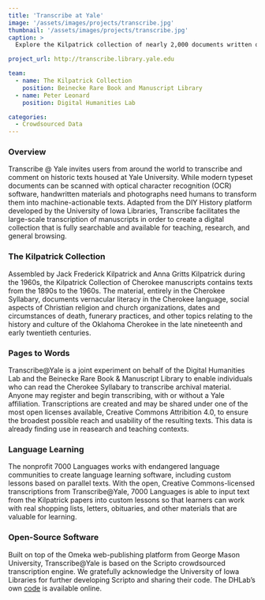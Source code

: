 ```yaml
---
title: 'Transcribe at Yale'
image: '/assets/images/projects/transcribe.jpg'
thumbnail: '/assets/images/projects/transcribe.jpg'
caption: >
  Explore the Kilpatrick collection of nearly 2,000 documents written or printed in the Cherokee language.

project_url: http://transcribe.library.yale.edu

team:
  - name: The Kilpatrick Collection
    position: Beinecke Rare Book and Manuscript Library
  - name: Peter Leonard
    position: Digital Humanities Lab

categories:
  - Crowdsourced Data
---
```


### Overview

Transcribe @ Yale invites users from around the world to transcribe and comment on historic texts housed at Yale University. While modern typeset documents can be scanned with optical character recognition (OCR) software, handwritten materials and photographs need humans to transform them into machine-actionable texts. Adapted from the DIY History platform developed by the University of Iowa Libraries, Transcribe facilitates the large-scale transcription of manuscripts in order to create a digital collection that is fully searchable and available for teaching, research, and general browsing.

### The Kilpatrick Collection

Assembled by Jack Frederick Kilpatrick and Anna Gritts Kilpatrick during the 1960s, the Kilpatrick Collection of Cherokee manuscripts contains texts from the 1890s to the 1960s. The material, entirely in the Cherokee Syllabary, documents vernacular literacy in the Cherokee language, social aspects of Christian religion and church organizations, dates and circumstances of death, funerary practices, and other topics relating to the history and culture of the Oklahoma Cherokee in the late nineteenth and early twentieth centuries.

### Pages to Words

Transcribe@Yale is a joint experiment on behalf of the Digital Humanities Lab and the Beinecke Rare Book & Manuscript Library to enable individuals who can read the Cherokee Syllabary to transcribe archival material. Anyone may register and begin transcribing, with or without a Yale affiliation. Transcriptions are created and may be shared under one of the most open licenses available, Creative Commons Attribition 4.0, to ensure the broadest possible reach and usability of the resulting texts. This data is already finding use in reasearch and teaching contexts.

### Language Learning

The nonprofit 7000 Languages works with endangered language communities to create language learning software, including custom lessons based on parallel texts. With the open, Creative Commons-licensed transcriptions from Transcribe@Yale, 7000 Languages is able to input text from the Kilpatrick papers into custom lessons so that learners can work with real shopping lists, letters, obituaries, and other materials that are valuable for learning.

### Open-Source Software

Built on top of the Omeka web-publishing platform from George Mason University, Transcribe@Yale is based on the Scripto crowdsourced transcription engine. We gratefully acknowledge the University of Iowa Libraries for further developing Scripto and sharing their code. The DHLab’s own [code](http://www.github.com/YaleDHLab/ani-yun-wiya) is available online.